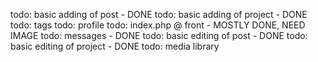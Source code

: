 todo: basic adding of post - DONE
todo: basic adding of project - DONE
todo: tags
todo: profile
todo: index.php @ front - MOSTLY DONE, NEED IMAGE
todo: messages - DONE
todo: basic editing of post - DONE
todo: basic editing of project - DONE
todo: media library
